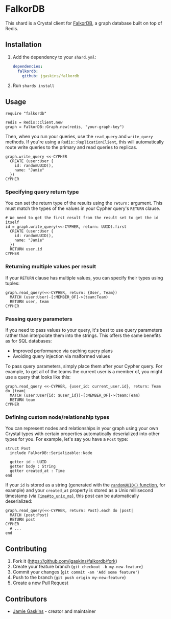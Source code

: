 # FalkorDB

This shard is a Crystal client for [FalkorDB](https://www.falkordb.com), a graph database built on top of Redis.

## Installation

1. Add the dependency to your `shard.yml`:

   ```yaml
   dependencies:
     falkordb:
       github: jgaskins/falkordb
   ```

2. Run `shards install`

## Usage

```crystal
require "falkordb"

redis = Redis::Client.new
graph = FalkorDB::Graph.new(redis, "your-graph-key")
```

Then, when you run your queries, use the `read_query` and `write_query` methods. If you're using a `Redis::ReplicationClient`, this will automatically route write queries to the primary and read queries to replicas.

```crystal
graph.write_query <<-CYPHER
  CREATE (user:User {
    id: randomUUID(),
    name: "Jamie"
  })
CYPHER
```

### Specifying query return type

You can set the return type of the results using the `return:` argument. This must match the types of the values in your Cypher query's `RETURN` clause.

```crystal
# We need to get the first result from the result set to get the id itself
id = graph.write_query(<<-CYPHER, return: UUID).first
  CREATE (user:User {
    id: randomUUID(),
    name: "Jamie"
  })
  RETURN user.id
CYPHER
```

### Returning multiple values per result

If your `RETURN` clause has multiple values, you can specify their types using tuples:

```crystal
graph.read_query(<<-CYPHER, return: {User, Team})
  MATCH (user:User)-[:MEMBER_OF]->(team:Team)
  RETURN user, team
CYPHER
```

### Passing query parameters

If you need to pass values to your query, it's best to use query parameters rather than interpolate them into the strings. This offers the same benefits as for SQL databases:

- Improved performance via caching query plans
- Avoiding query injection via malformed values

To pass query parameters, simply place them after your Cypher query. For example, to get all of the teams the current user is a member of, you might use a query that looks like this:

```crystal
graph.read_query <<-CYPHER, {user_id: current_user.id}, return: Team do |team|
  MATCH (user:User{id: $user_id})-[:MEMBER_OF]->(team:Team)
  RETURN team
CYPHER
```

### Defining custom node/relationship types

You can represent nodes and relationships in your graph using your own Crystal types with certain properties automatically deserialized into other types for you. For example, let's say you have a `Post` type:

```crystal
struct Post
  include FalkorDB::Serializable::Node

  getter id : UUID
  getter body : String
  getter created_at : Time
end
```

If your `id` is stored as a string (generated with the [`randomUUID()` function](https://docs.falkordb.com/cypher/functions.html#scalar-functions), for example) and your `created_at` property is stored as a Unix millisecond timestamp (via [`Time#to_unix_ms`](https://crystal-lang.org/api/1.16.3/Time.html#to_unix_ms:Int64-instance-method)), this post can be automatically deserialized:

```crystal
graph.read_query(<<-CYPHER, return: Post).each do |post|
  MATCH (post:Post)
  RETURN post
CYPHER
  # ...
end
```

## Contributing

1. Fork it (<https://github.com/jgaskins/falkordb/fork>)
2. Create your feature branch (`git checkout -b my-new-feature`)
3. Commit your changes (`git commit -am 'Add some feature'`)
4. Push to the branch (`git push origin my-new-feature`)
5. Create a new Pull Request

## Contributors

- [Jamie Gaskins](https://github.com/jgaskins) - creator and maintainer

